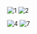 ![1](https://github.com/anupamabhay/Sociio/assets/24754580/a9ec2fca-6c47-4dc5-98d3-abfc6bdb28ce)
![2](https://github.com/anupamabhay/Sociio/assets/24754580/405ef635-854d-4421-ae6c-794287f3c2bd)

![4](https://github.com/anupamabhay/Sociio/assets/24754580/f9b854c2-b04c-4314-9b2a-a6dc9adcfbea)
![7](https://github.com/anupamabhay/Sociio/assets/24754580/e7dae474-1683-4cfa-ba1b-bdfc2830266c)
